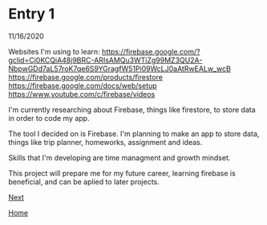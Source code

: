 # Entry 1
11/16/2020

Websites I'm using to learn:
https://firebase.google.com/?gclid=Cj0KCQiA48j9BRC-ARIsAMQu3WTiZg99MZ3QU2A-NbpwGDd7aL57roK7qe6S9YGragfW51Pi09WcLJ0aAtRwEALw_wcB
https://firebase.google.com/products/firestore
https://firebase.google.com/docs/web/setup
https://www.youtube.com/c/firebase/videos

I'm currently researching about Firebase, things like firestore, to store data in order to code my app.

The tool I decided on is Firebase. I'm planning to make an app to store data, things like trip planner, homeworks, assignment and ideas.

Skills that I'm developing are time managment and growth mindset.

This project will prepare me for my future career, learning firebase is beneficial, and can be aplied to later projects.

[Next](entry02.md)

[Home](../README.md)
